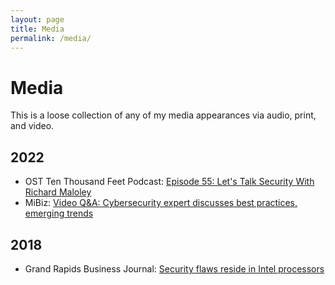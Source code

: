 ```yaml
---
layout: page
title: Media
permalink: /media/
---
```

# Media

This is a loose collection of any of my media appearances via audio, print, and video. 

## 2022

- OST Ten Thousand Feet Podcast: [Episode 55: Let's Talk Security With Richard Maloley](https://www.ostusa.com/podcast/episode-55-lets-talk-security-with-richard-maloley/)
- MiBiz: [Video Q&A: Cybersecurity expert discusses best practices, emerging trends
](https://mibiz.com/sections/small-business/q-a-cybersecurity-expert-discusses-best-practices-emerging-trends)

## 2018

- Grand Rapids Business Journal: [Security flaws reside in Intel processors](https://grbj.com/news/security-flaws-reside-in-intel-processors/)



